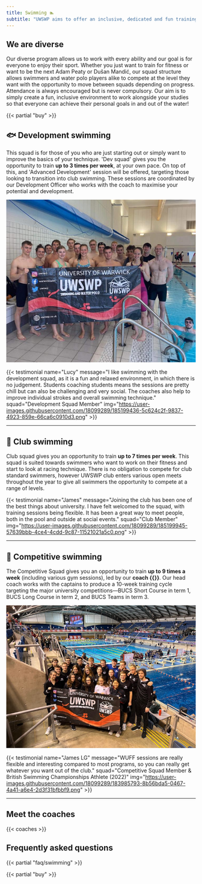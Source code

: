```yaml
---
title: Swimming 🏊
subtitle: "UWSWP aims to offer an inclusive, dedicated and fun training environment in world-class facilities."
---
```


## We are diverse

Our diverse program allows us to work with every ability and our goal is
for everyone to enjoy their sport. Whether you just want to train for
fitness or want to be the next Adam Peaty or Dušan Mandić, our squad
structure allows swimmers and water polo players alike to compete at the
level they want with the opportunity to move between squads depending on
progress. Attendance is always encouraged but is never compulsory. Our
aim is to simply create a fun, inclusive environment to work alongside
your studies so that everyone can achieve their personal goals in and
out of the water!

{{< partial "buy" >}}

## 🐟 Development swimming

This squad is for those of you who are just starting out or simply want
to improve the basics of your technique. 'Dev squad' gives
you the opportunity to train **up to 3 times per week**, at your own
pace. On top of this, and 'Advanced Development' session will be
offered, targeting those looking to transition into club swimming.
These sessions are coordinated by our Development Officer who
works with the coach to maximise your potential and development.

![BUSL 2023 team](/img/busl_team_2023.jpg)

{{< testimonial name="Lucy" message="I like swimming with the development squad, as it is a fun and relaxed environment, in which there is no judgement. Students coaching students means the sessions are pretty chill but can also be challenging and very social. The coaches also help to improve individual strokes and overall swimming technique." squad="Development Squad Member" img="https://user-images.githubusercontent.com/18099289/185199436-5c624c2f-9837-4923-859e-66ca6c0910d3.png" >}}

---

## 🐬 Club swimming

Club squad gives you an opportunity to train **up to 7 times per week**.
This squad is suited towards swimmers who want to work on their fitness
and start to look at racing technique. There is no obligation to compete
for club standard swimmers, however UWSWP club enters various open meets
throughout the year to give all swimmers the opportunity to compete at a
range of levels.

{{< testimonial name="James" message="Joining the club has been one of the best things about university. I have felt welcomed to the squad, with training sessions being flexible. It has been a great way to meet people, both in the pool and outside at social events." squad="Club Member" img="https://user-images.githubusercontent.com/18099289/185199945-57639bbb-4ce4-4cdd-9c87-11521021a5c0.png" >}}

---

## 🐋 Competitive swimming

The Competitive Squad gives you an opportunity to train **up to 9 times
a week** (including various gym sessions), led by our **coach
{{<swimming-coach>}}**. Our head coach works with the captains to
produce a 10-week training cycle targeting the major university
competitions—BUCS Short Course in term 1, BUCS Long Course in term 2,
and BUCS Teams in term 3.

![BUCS Short Course 2022 team](/img/bucs_team_2022.jpg)

{{< testimonial name="James LG" message="WUFF sessions are really flexible and interesting compared to most programs, so you can really get whatever you want out of the club." squad="Competitive Squad Member & British Swimming Championships Athlete (2022)" img="https://user-images.githubusercontent.com/18099289/183985793-8b56bda5-0467-4a41-a6e4-2d3f31bfbbf9.png" >}}

---

## Meet the coaches

{{< coaches >}}

## Frequently asked questions

{{< partial "faq/swimming" >}}

{{< partial "buy" >}}
